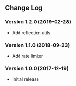 ## Change Log
### Version 1.2.0 (2019-02-28)
- Add reflection utils
### Version 1.1.0 (2018-09-23)
- Add rate limiter
### Version 1.0.0 (2017-12-19)
- Initial release
